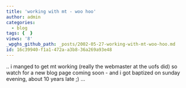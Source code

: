 ```yaml
---
title: 'working with mt - woo hoo'
author: admin
categories:
  - blog
tags: {  }
views: '8'
_wpghs_github_path: _posts/2002-05-27-working-with-mt-woo-hoo.md
id: 16c39940-f1a1-472a-a3b8-36a269a93e48
---
```

<p>.. i manged to get mt working (really the webmaster at the uofs did) so watch for a new blog page coming soon - and i got baptized on sunday evening, about 10 years late ;) ...</p>
